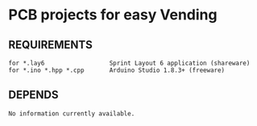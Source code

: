 PCB projects for easy Vending
=============================

REQUIREMENTS
------------

	for *.lay6					Sprint Layout 6 application (shareware)
	for *.ino *.hpp	*.cpp		Arduino Studio 1.8.3+ (freeware)

DEPENDS
-------

	No information currently available.


	